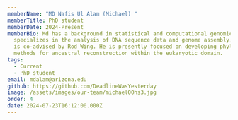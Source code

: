 ```yaml
---
memberName: "MD Nafis Ul Alam (Michael) "
memberTitle: PhD student
memberDate: 2024-Present
memberBio: Md has a background in statistical and computational genomics. He
  specializes in the analysis of DNA sequence data and genome assembly. His PhD
  is co-advised by Rod Wing. He is presently focused on developing phylogenomic
  methods for ancestral reconstruction within the eukaryotic domain.
tags:
  - Current
  - PhD student
email: mdalam@arizona.edu
github: https://github.com/DeadlineWasYesterday
image: /assets/images/our-team/michael00hs3.jpg
order: 4
date: 2024-07-23T16:12:00.000Z
---
```

